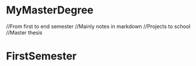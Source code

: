 # MyMasterDegree
//From first to end semester
//Mainly notes in markdown
//Projects to school
//Master thesis
# FirstSemester 

